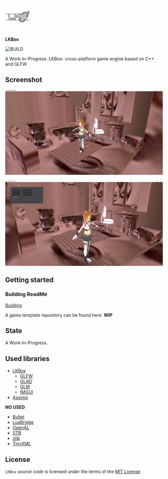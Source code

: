 ##  ![LakoMoor Dev](docs/logo.png) 
**LKBox**

![BUILD](https://img.shields.io/appveyor/build/LAKOMOOR/LKBOX?logo=CMAKE&style=plastic)

A Work-In-Progress. LKBox- cross-platform game engine based on C++ and GLFW 

## Screenshot

![LKBox](docs/screenshot/first.PNG)

![LKBox](docs/screenshot/second.PNG)

## Getting started
### Building ReadMe
[Building](docs/README.MD)

A game template repository can be found here:
**WIP**

## State
A Work-In-Progress.

## Used libraries
* [LKBox](https://github.com/lakomoor/lkbox)
  * [GLFW]()
  * [GLAD]()
  * [GLM]()
  * [IMGUI]()
* [Assimp]()

**NO USED**
* [Bullet]()
* [LuaBridge]()
* [OpenAL]()
* [STB]()
* [zlib]()
* [TinyXML]()

## License

`LKBox` source code is licensed under the terms of the [MIT License](https://github.com/LakoMoor/LKBox/blob/master/LICENSE)
